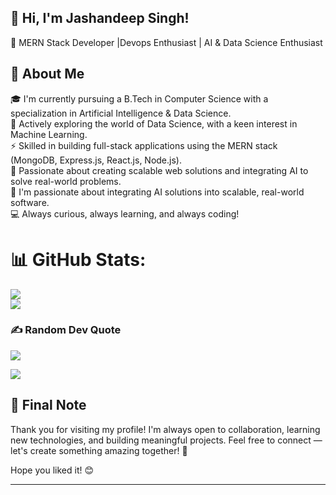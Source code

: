 ## 👋 Hi, I'm Jashandeep Singh!
🚀 MERN Stack Developer |Devops Enthusiast | AI & Data Science Enthusiast

## 💫 About Me
🎓 I'm currently pursuing a B.Tech in Computer Science with a specialization in Artificial Intelligence & Data Science.  
🌱 Actively exploring the world of Data Science, with a keen interest in Machine Learning.  
⚡ Skilled in building full-stack applications using the MERN stack (MongoDB, Express.js, React.js, Node.js).  
📝 Passionate about creating scalable web solutions and integrating AI to solve real-world problems.  
🧠 I'm passionate about integrating AI solutions into scalable, real-world software.  
💻 Always curious, always learning, and always coding!

# 📊 GitHub Stats:
![](https://github-readme-stats.vercel.app/api?username=Jashandeep-Dhani&theme=dark&hide_border=false&include_all_commits=true&count_private=false)<br/>
![](https://github-readme-stats.vercel.app/api/top-langs/?username=Jashandeep-Dhani&theme=dark&hide_border=false&include_all_commits=true&count_private=false&layout=compact)

### ✍️ Random Dev Quote
![](https://quotes-github-readme.vercel.app/api?type=horizontal&theme=radical)

[![](https://visitcount.itsvg.in/api?id=Jashandeep-Dhani&icon=0&color=0)](https://visitcount.itsvg.in)
<!-- Proudly created with GPRM ( https://gprm.itsvg.in ) from line 12 to 21 -->
## 🌟 Final Note
Thank you for visiting my profile!
I'm always open to collaboration, learning new technologies, and building meaningful projects.
Feel free to connect — let's create something amazing together! 🚀

Hope you liked it! 😊

---
